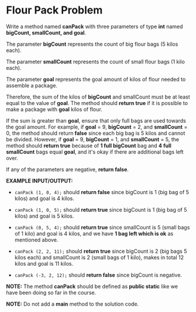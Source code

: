<h1>Flour Pack Problem</h1>
Write a method named <b>canPack</b> with three parameters of type <b>int</b> named <b>bigCount, smallCount, and goal</b>.

The parameter <b>bigCount</b> represents the count of big flour bags (5 kilos each).

The parameter <b>smallCount</b> represents the count of small flour bags (1 kilo each).

The parameter <b>goal</b> represents the goal amount of kilos of flour needed to assemble a package.

Therefore, the sum of the kilos of <b>bigCount</b> and smallCount must be at least equal to the value of <b>goal</b>. The method should <b>return true</b> if it is possible to make a package with <b>goal</b> kilos of flour.

If the sum is greater than <b>goal</b>, ensure that only full bags are used towards the goal amount. For example, if <b>goal</b> = 9, <b>bigCount</b> = 2, and <b>smallCount</b> = 0, the method should return <b>false</b> since each big bag is 5 kilos and cannot be divided. However, if <b>goal</b> = 9, <b>bigCount</b> = 1, and <b>smallCount</b> = 5, the method should <b>return true</b> because of <b>1 full bigCount</b> bag and <b>4 full smallCount</b> bags equal <b>goal</b>, and it's okay if there are additional bags left over.

If any of the parameters are negative, <b>return false</b>.


<b>EXAMPLE INPUT/OUTPUT:</b>

* ```canPack (1, 0, 4);``` should <b>return false</b> since bigCount is 1 (big bag of 5 kilos) and goal is 4 kilos.

* ```canPack (1, 0, 5);``` should <b>return true</b> since bigCount is 1 (big bag of 5 kilos) and goal is 5 kilos.

* ```canPack (0, 5, 4);``` should <b>return true</b> since smallCount is 5 (small bags of 1 kilo) and goal is 4 kilos, and we have <b>1 bag left which is ok</b> as mentioned above.

* ```canPack (2, 2, 11);``` should <b>return true</b> since bigCount is 2 (big bags 5 kilos each) and smallCount is 2 (small bags of 1 kilo), makes in total 12 kilos and goal is 11 kilos.

* ```canPack (-3, 2, 12);``` should <b>return false</b> since bigCount is negative.


<b>NOTE:</b> The method <b>canPack</b> should be defined as <b>public static</b> like we have been doing so far in the course.

<b>NOTE:</b> Do not add a <b>main</b> method to the solution code.